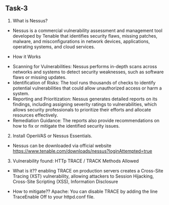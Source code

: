## Task-3

1. What is Nessus?
 - Nessus is a commercial vulnerability assessment and management tool developed by Tenable that identifies security flaws, missing patches, malware, and misconfigurations in network devices, applications, operating systems, and cloud services.
 
 - How it Works
 * Scanning for Vulnerabilities:
    Nessus performs in-depth scans across networks and systems to detect security weaknesses, such as software flaws or missing updates. 
 * Identification of Risks:
    The tool runs thousands of checks to identify potential vulnerabilities that could allow unauthorized access or harm a system. 
 * Reporting and Prioritization:
    Nessus generates detailed reports on its findings, including assigning severity ratings to vulnerabilities, which allows security professionals to prioritize their efforts and allocate resources effectively. 
 * Remediation Guidance:
    The reports also provide recommendations on how to fix or mitigate the identified security issues. 


2. Install OpenVAS or Nessus Essentials.
 - Nessus can be downloaded via official website https://www.tenable.com/downloads/nessus?loginAttempted=true

3. Vulnerability found: HTTp TRACE / TRACK Methods Allowed
 - What is it??
   enabling TRACE on production servers creates a Cross-Site Tracing (XST) vulnerability, allowing attackers to Session Hijacking, Cross-Site Scripting (XSS), Information Disclosure

 - How to mitigate??
   Apache:
   You can disable TRACE by adding the line TraceEnable Off to your httpd.conf file. 

